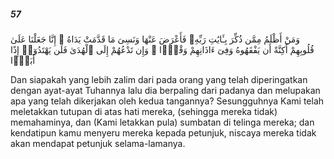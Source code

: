 ##### 57

<span class="ayah">وَمَنْ أَظْلَمُ مِمَّن ذُكِّرَ بِـَٔايَٰتِ رَبِّهِۦ فَأَعْرَضَ عَنْهَا وَنَسِىَ مَا قَدَّمَتْ يَدَاهُ ۚ إِنَّا جَعَلْنَا عَلَىٰ قُلُوبِهِمْ أَكِنَّةً أَن يَفْقَهُوهُ وَفِىٓ ءَاذَانِهِمْ وَقْرًۭا ۖ وَإِن تَدْعُهُمْ إِلَى ٱلْهُدَىٰ فَلَن يَهْتَدُوٓا۟ إِذًا أَبَدًۭا</span>

<span class="ayah_translation">Dan siapakah yang lebih zalim dari pada orang yang telah diperingatkan dengan ayat-ayat Tuhannya lalu dia berpaling dari padanya dan melupakan apa yang telah dikerjakan oleh kedua tangannya? Sesungguhnya Kami telah meletakkan tutupan di atas hati mereka, (sehingga mereka tidak) memahaminya, dan (Kami letakkan pula) sumbatan di telinga mereka; dan kendatipun kamu menyeru mereka kepada petunjuk, niscaya mereka tidak akan mendapat petunjuk selama-lamanya.</span>
